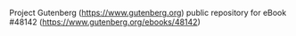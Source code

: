 Project Gutenberg (https://www.gutenberg.org) public repository for eBook #48142 (https://www.gutenberg.org/ebooks/48142)
